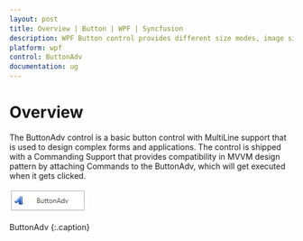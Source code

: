 ```yaml
---
layout: post
title: Overview | Button | WPF | Syncfusion
description: WPF Button control provides different size modes, image sizing options, and multiline support to meet various requirements of an application.
platform: wpf
control: ButtonAdv
documentation: ug
---
```


# Overview

The ButtonAdv control is a basic button control with MultiLine support that is used to design complex forms and applications. The control is shipped with a Commanding Support that provides compatibility in MVVM design pattern by attaching Commands to the ButtonAdv, which will get executed when it gets clicked.



![Overview image](Overview_images/Overview_img1.png)

ButtonAdv
{:.caption}



